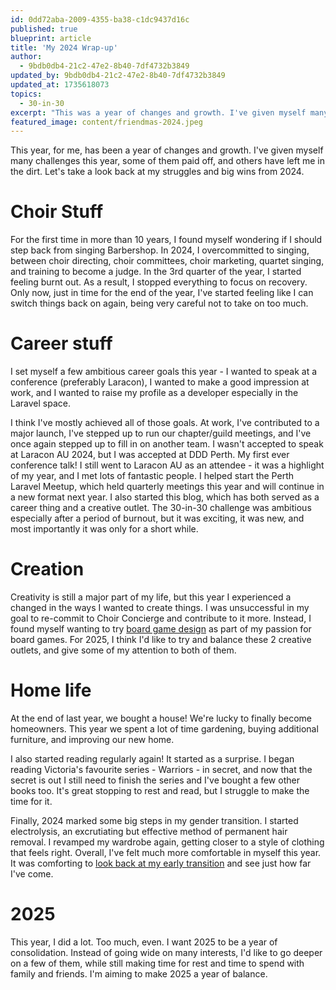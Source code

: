 ```yaml
---
id: 0dd72aba-2009-4355-ba38-c1dc9437d16c
published: true
blueprint: article
title: 'My 2024 Wrap-up'
author:
  - 9bdb0db4-21c2-47e2-8b40-7df4732b3849
updated_by: 9bdb0db4-21c2-47e2-8b40-7df4732b3849
updated_at: 1735618073
topics:
  - 30-in-30
excerpt: "This was a year of changes and growth. I've given myself many challenges; some paid off, others haven't. Let's look back at my struggles and big wins of 2024."
featured_image: content/friendmas-2024.jpeg
---
```

This year, for me, has been a year of changes and growth. I've given myself many challenges this year, some of them paid off, and others have left me in the dirt. Let's take a look back at my struggles and big wins from 2024.

# Choir Stuff
For the first time in more than 10 years, I found myself wondering if I should step back from singing Barbershop. In 2024, I overcommitted to singing, between choir directing, choir committees, choir marketing, quartet singing, and training to become a judge. In the 3rd quarter of the year, I started feeling burnt out. As a result, I stopped everything to focus on recovery. Only now, just in time for the end of the year, I've started feeling like I can switch things back on again, being very careful not to take on too much.

# Career stuff
I set myself a few ambitious career goals this year - I wanted to speak at a conference (preferably Laracon), I wanted to make a good impression at work, and I wanted to raise my profile as a developer especially in the Laravel space. 

I think I've mostly achieved all of those goals. At work, I've contributed to a major launch, I've stepped up to run our chapter/guild meetings, and I've once again stepped up to fill in on another team. I wasn't accepted to speak at Laracon AU 2024, but I was accepted at DDD Perth. My first ever conference talk! I still went to Laracon AU as an attendee - it was a highlight of my year, and I met lots of fantastic people. I helped start the Perth Laravel Meetup, which held quarterly meetings this year and will continue in a new format next year. I also started this blog, which has both served as a career thing and a creative outlet. The 30-in-30 challenge was ambitious especially after a period of burnout, but it was exciting, it was new, and most importantly it was only for a short while.

# Creation
Creativity is still a major part of my life, but this year I experienced a changed in the ways I wanted to create things. I was unsuccessful in my goal to re-commit to Choir Concierge and contribute to it more. Instead, I found myself wanting to try [board game design](/trying-my-hand-at-board-game-design) as part of my passion for board games. For 2025, I think I'd like to try and balance these 2 creative outlets, and give some of my attention to both of them.

# Home life
At the end of last year, we bought a house! We're lucky to finally become homeowners. This year we spent a lot of time gardening, buying additional furniture, and improving our new home.

I also started reading regularly again! It started as a surprise. I began reading Victoria's favourite series - Warriors - in secret, and now that the secret is out I still need to finish the series and I've bought a few other books too. It's great stopping to rest and read, but I struggle to make the time for it.

Finally, 2024 marked some big steps in my gender transition. I started electrolysis, an excrutiating but effective method of permanent hair removal. I revamped my wardrobe again, getting closer to a style of clothing that feels right. Overall, I've felt much more comfortable in myself this year. It was comforting to [look back at my early transition](/my-thoughts-on-exploring-gender-identity) and see just how far I've come. 

# 2025
This year, I did a lot. Too much, even. I want 2025 to be a year of consolidation. Instead of going wide on many interests, I'd like to go deeper on a few of them, while still making time for rest and time to spend with family and friends. I'm aiming to make 2025 a year of balance.